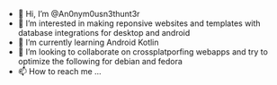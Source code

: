 - 👋 Hi, I’m @An0nym0usn3thunt3r
- 👀 I’m interested in making reponsive websites and templates with database integrations for desktop and android
- 🌱 I’m currently learning Android Kotlin
- 💞️ I’m looking to collaborate on crossplatporfing webapps and try to optimize the following for debian and fedora
- 📫 How to reach me ...
